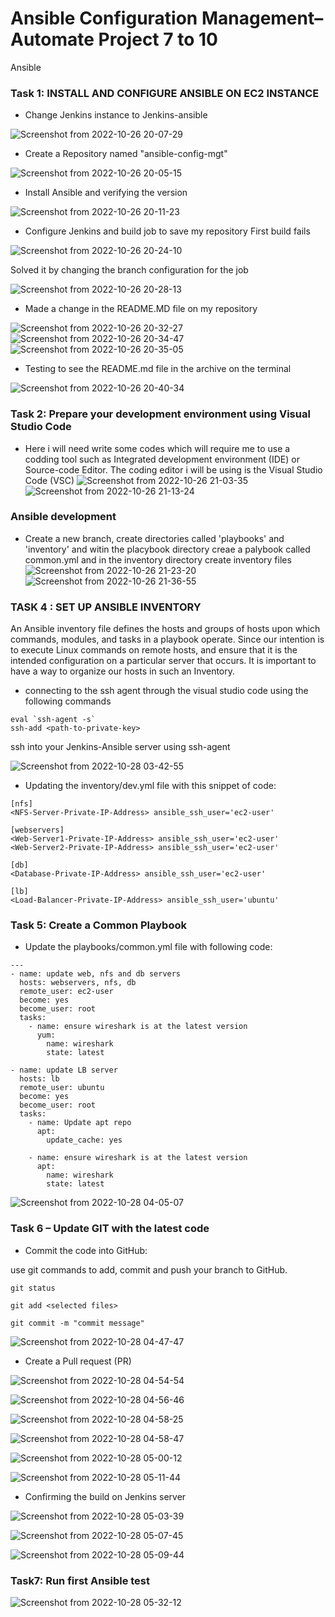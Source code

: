 # Ansible Configuration Management– Automate Project 7 to 10
Ansible 

### Task 1: INSTALL AND CONFIGURE ANSIBLE ON EC2 INSTANCE
* Change Jenkins instance to Jenkins-ansible

![Screenshot from 2022-10-26 20-07-29](https://user-images.githubusercontent.com/110517150/198114822-b7c6330a-76ed-4db6-bfd7-ce4a89da5172.png)

 * Create a Repository named "ansible-config-mgt"

![Screenshot from 2022-10-26 20-05-15](https://user-images.githubusercontent.com/110517150/198114445-57c2452c-a341-4d0e-a99a-e39d50f2bdfb.png)

* Install Ansible and verifying the version

![Screenshot from 2022-10-26 20-11-23](https://user-images.githubusercontent.com/110517150/198115643-1376ad43-2748-4b97-9de6-9b779dab13c3.png)

* Configure Jenkins and build job to save my repository
First build fails

![Screenshot from 2022-10-26 20-24-10](https://user-images.githubusercontent.com/110517150/198117989-fd4486b0-9481-44c0-ba60-ec42af1edecd.png)

Solved it by changing the branch configuration for the job

![Screenshot from 2022-10-26 20-28-13](https://user-images.githubusercontent.com/110517150/198118883-8ef67e6e-71ec-4b3b-97e0-6ccaafa60477.png)

* Made a change in the README.MD file on my repository

![Screenshot from 2022-10-26 20-32-27](https://user-images.githubusercontent.com/110517150/198119424-7940643b-2ff0-4c9e-b935-02eee7ee5f46.png)
![Screenshot from 2022-10-26 20-34-47](https://user-images.githubusercontent.com/110517150/198119904-2f3531df-fb81-40f0-be8f-bbd112dcd87b.png)
![Screenshot from 2022-10-26 20-35-05](https://user-images.githubusercontent.com/110517150/198119955-5e14932a-661b-4f62-8a6a-a1f9274be5b4.png)

* Testing to see the README.md file in the archive on the terminal

![Screenshot from 2022-10-26 20-40-34](https://user-images.githubusercontent.com/110517150/198121118-2951a5f6-9349-470f-9d51-82ac01e44758.png)

### Task 2:  Prepare your development environment using Visual Studio Code
* Here i will need write some codes which will require me to use a codding tool such as Integrated development environment (IDE) or Source-code Editor. The coding editor i will be using is the  Visual Studio Code (VSC)
![Screenshot from 2022-10-26 21-03-35](https://user-images.githubusercontent.com/110517150/198125698-6cf2672f-98ab-4749-af2f-71297a14e88a.png)
![Screenshot from 2022-10-26 21-13-24](https://user-images.githubusercontent.com/110517150/198128317-0d22061c-6c9d-4461-8c1d-15fb5326c1e8.png)

### Ansible development
* Create a new branch, create directories called 'playbooks' and 'inventory' and witin the placybook directory creae a palybook called common.yml and in the inventory directory create inventory files 
![Screenshot from 2022-10-26 21-23-20](https://user-images.githubusercontent.com/110517150/198129481-e4b949c8-9394-416e-9abe-4d143501aaa1.png)
![Screenshot from 2022-10-26 21-36-55](https://user-images.githubusercontent.com/110517150/198132421-94968777-2fe6-45a5-aabc-6542f0aa70cc.png)

### TASK 4 : SET UP ANSIBLE INVENTORY
An Ansible inventory file defines the hosts and groups of hosts upon which commands, modules, and tasks in a playbook operate. Since our intention is to execute Linux commands on remote hosts, and ensure that it is the intended configuration on a particular server that occurs. It is important to have a way to organize our hosts in such an Inventory.

* connecting to the ssh agent through the visual studio code using the following commands
```
eval `ssh-agent -s`
ssh-add <path-to-private-key>
```
ssh into your Jenkins-Ansible server using ssh-agent

![Screenshot from 2022-10-28 03-42-55](https://user-images.githubusercontent.com/110517150/198505611-d8096267-f0aa-4ebd-9edf-a654fa2b1a25.png)

* Updating the inventory/dev.yml file with this snippet of code:
```
[nfs]
<NFS-Server-Private-IP-Address> ansible_ssh_user='ec2-user'

[webservers]
<Web-Server1-Private-IP-Address> ansible_ssh_user='ec2-user'
<Web-Server2-Private-IP-Address> ansible_ssh_user='ec2-user'

[db]
<Database-Private-IP-Address> ansible_ssh_user='ec2-user' 

[lb]
<Load-Balancer-Private-IP-Address> ansible_ssh_user='ubuntu'
```
### Task 5: Create a Common Playbook
* Update the playbooks/common.yml file with following code:
```
---
- name: update web, nfs and db servers
  hosts: webservers, nfs, db
  remote_user: ec2-user
  become: yes
  become_user: root
  tasks:
    - name: ensure wireshark is at the latest version
      yum:
        name: wireshark
        state: latest

- name: update LB server
  hosts: lb
  remote_user: ubuntu
  become: yes
  become_user: root
  tasks:
    - name: Update apt repo
      apt: 
        update_cache: yes

    - name: ensure wireshark is at the latest version
      apt:
        name: wireshark
        state: latest
```
![Screenshot from 2022-10-28 04-05-07](https://user-images.githubusercontent.com/110517150/198505617-5d9c38f3-da14-4b78-9ab0-dff29e3700be.png)
### Task 6 – Update GIT with the latest code
* Commit the code into GitHub:

use git commands to add, commit and push your branch to GitHub.
```
git status

git add <selected files>

git commit -m "commit message"
```
![Screenshot from 2022-10-28 04-47-47](https://user-images.githubusercontent.com/110517150/198505619-0ffc87bf-b36d-4242-b71b-a2c9fb1f1adb.png)

* Create a Pull request (PR)

![Screenshot from 2022-10-28 04-54-54](https://user-images.githubusercontent.com/110517150/198505625-a04b11b0-ceae-4c3a-a63d-592ef4895fbe.png)

![Screenshot from 2022-10-28 04-56-46](https://user-images.githubusercontent.com/110517150/198505626-7e99b4b5-2952-421e-8511-ced71d8211f2.png)

![Screenshot from 2022-10-28 04-58-25](https://user-images.githubusercontent.com/110517150/198505629-59b5e5f1-233b-42c5-8304-21119a556cce.png)

![Screenshot from 2022-10-28 04-58-47](https://user-images.githubusercontent.com/110517150/198505634-dd143eb6-448f-47cf-868c-fb05c6a2b601.png)

![Screenshot from 2022-10-28 05-00-12](https://user-images.githubusercontent.com/110517150/198505636-27ca9d17-6a87-482a-96be-43f5930bf800.png)

![Screenshot from 2022-10-28 05-11-44](https://user-images.githubusercontent.com/110517150/198505650-a23866e8-1f1c-49d1-9772-e1ab15e9fe39.png)
* Confirming the build on Jenkins server

![Screenshot from 2022-10-28 05-03-39](https://user-images.githubusercontent.com/110517150/198505640-0e2f370c-b06a-4b6c-ab6d-f05e0cf9006d.png)

![Screenshot from 2022-10-28 05-07-45](https://user-images.githubusercontent.com/110517150/198505644-2800269d-2093-48d2-9e38-e4451c9bf301.png)

![Screenshot from 2022-10-28 05-09-44](https://user-images.githubusercontent.com/110517150/198505647-e0ffa95a-cce5-4c66-bb4f-562b9816702d.png)
### Task7: Run first Ansible test

![Screenshot from 2022-10-28 05-32-12](https://user-images.githubusercontent.com/110517150/198505651-f10510a2-363e-4788-93f7-87d7c2c82636.png)

